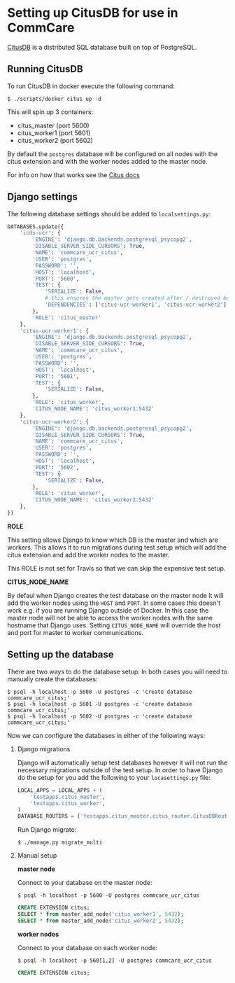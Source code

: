 # Setting up CitusDB for use in CommCare

[CitusDB](https://docs.citusdata.com/) is a distributed SQL database built on top of PostgreSQL.

## Running CitusDB
To run CitusDB in docker execute the following command:
```
$ ./scripts/docker citus up -d
```

This will spin up 3 containers:

* citus_master (port 5600)
* citus_worker1 (port 5601)
* citus_worker2 (port 5602)

By default the `postgres` database will be configured on all nodes
with the citus extension and with the worker nodes added to the
master node.

For info on how that works see the [Citus docs](http://docs.citusdata.com/en/stable/installation/single_machine_docker.html)

## Django settings
The following database settings should be added to `localsettings.py`:
```python
DATABASES.update({
    'icds-ucr': {
        'ENGINE': 'django.db.backends.postgresql_psycopg2',
        'DISABLE_SERVER_SIDE_CURSORS': True,
        'NAME': 'commcare_ucr_citus',
        'USER': 'postgres',
        'PASSWORD': '',
        'HOST': 'localhost',
        'PORT': '5600',
        'TEST': {
            'SERIALIZE': False,
            # this ensures the master gets created after / destroyed before the workers
            'DEPENDENCIES': ['citus-ucr-worker1', 'citus-ucr-worker2'],
        },
        'ROLE': 'citus_master'
    },
    'citus-ucr-worker1': {
        'ENGINE': 'django.db.backends.postgresql_psycopg2',
        'DISABLE_SERVER_SIDE_CURSORS': True,
        'NAME': 'commcare_ucr_citus',
        'USER': 'postgres',
        'PASSWORD': '',
        'HOST': 'localhost',
        'PORT': '5601',
        'TEST': {
            'SERIALIZE': False,
        },
        'ROLE': 'citus_worker',
        'CITUS_NODE_NAME': 'citus_worker1:5432'
    },
    'citus-ucr-worker2': {
        'ENGINE': 'django.db.backends.postgresql_psycopg2',
        'DISABLE_SERVER_SIDE_CURSORS': True,
        'NAME': 'commcare_ucr_citus',
        'USER': 'postgres',
        'PASSWORD': '',
        'HOST': 'localhost',
        'PORT': '5602',
        'TEST': {
            'SERIALIZE': False,
        },
        'ROLE': 'citus_worker',
        'CITUS_NODE_NAME': 'citus_worker2:5432'
    },
})
```

**ROLE**

This setting allows Django to know which DB is the master
and which are workers. This allows it to run migrations
during test setup which will add the citus extension
and add the worker nodes to the master.

This ROLE is not set for Travis so that we can skip the expensive test setup.

**CITUS_NODE_NAME**

By defaul when Django creates the test database on the master
node it will add the worker nodes using the `HOST` and `PORT`.
In some cases this doesn't work e.g. if you
are running Django outside of Docker. In this case the
master node will not be able to access the worker nodes
with the same hostname that Django uses. Setting `CITUS_NODE_NAME`
will override the host and port for master to worker communications.

## Setting up the database
There are two ways to do the database setup. In both cases you will need
to manually create the databases:

```
$ psql -h localhost -p 5600 -U postgres -c 'create database commcare_ucr_citus;'
$ psql -h localhost -p 5601 -U postgres -c 'create database commcare_ucr_citus;'
$ psql -h localhost -p 5602 -U postgres -c 'create database commcare_ucr_citus;'
```

Now we can configure the databases in either of the following ways:

1. Django migrations

    Django will automatically setup test databases however it will
    not run the necessary migrations outside of the test setup.
    In order to have Django do the setup for you add the following
    to your `locasettings.py` file:

    ```python
    LOCAL_APPS = LOCAL_APPS + (
        'testapps.citus_master',
        'testapps.citus_worker',
    )
    DATABASE_ROUTERS = ['testapps.citus_master.citus_router.CitusDBRouter']
    ```

    Run Django migrate:
    ```
    $ ./manage.py migrate_multi
    ```

2. Manual setup

    **master node**

    Connect to your database on the master node:
    ```
    $ psql -h localhost -p 5600 -U postgres commcare_ucr_citus
    ```
    ```sql
    CREATE EXTENSION citus;
    SELECT * from master_add_node('citus_worker1', 5432);
    SELECT * from master_add_node('citus_worker2', 5432);

    ```

    **worker nodes**

    Connect to your database on each worker node:

    ```
    $ psql -h localhost -p 560[1,2] -U postgres commcare_ucr_citus
    ```
    ```sql
    CREATE EXTENSION citus;
    ```
